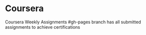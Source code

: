 # Coursera
Coursera Weekly Assignments
#gh-pages branch has all submitted assignments to achieve certifications
